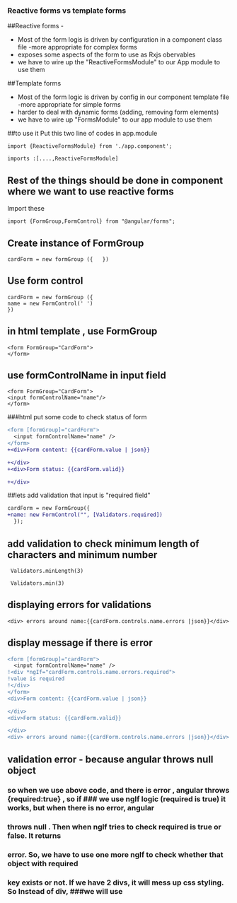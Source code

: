 ### Reactive forms vs template forms

##Reactive forms - 
  - Most of the form logis is driven by configuration in a component class file 
-more appropriate for complex forms
- exposes some aspects of the form to use as Rxjs obervables
- we have to wire up the "ReactiveFormsModule" to our App module to use them

##Template forms
 - Most of the form logic is driven by config in our component template file 
 -more appropriate for simple forms
 - harder to deal with dynamic forms (adding, removing form elements)
 - we have to wire up  "FormsModule" to our app module to use them
 
 ##to use it 
 Put this two line of codes in app.module
 
 ```
 import {ReactiveFormsModule} from './app.component';
 
 imports :[....,ReactiveFormsModule]
 ```
 
 ## Rest of the things should be done in component where we want to use reactive forms
 
   Import these 
   ```
   import {FormGroup,FormControl} from "@angular/forms";
   
   ```
 
 ## Create instance of FormGroup
 ```
cardForm = new formGroup ({   })
```
## Use form control 
```
cardForm = new formGroup ({  
name = new FormControl(' ')
})

```
## in html template , use FormGroup 

```
<form FormGroup="CardForm">
</form>
```
## use formControlName in input field
```
<form FormGroup="CardForm">
<input formControlName="name"/>
</form>
```

###html put some code to check status of form

```diff
<form [formGroup]="cardForm">
  <input formControlName="name" />
</form>
+<div>Form content: {{cardForm.value | json}}

+</div>
+<div>Form status: {{cardForm.valid}}

+</div>
```
##lets add validation that input is "required field"

```diff
cardForm = new FormGroup({
+name: new FormControl("", [Validators.required])
  });
```
## add validation to check minimum length of characters and minimum number
```
 Validators.minLength(3)
```
```
 Validators.min(3)
```
## displaying errors for validations

```
<div> errors around name:{{cardForm.controls.name.errors |json}}</div>
```
## display message if there is error 
```diff
<form [formGroup]="cardForm">
  <input formControlName="name" />
!<div *ngIf="cardForm.controls.name.errors.required">
!value is required
!</div>
</form>
<div>Form content: {{cardForm.value | json}}

</div>
<div>Form status: {{cardForm.valid}}

</div>
<div> errors around name:{{cardForm.controls.name.errors |json}}</div>
```
## validation error - because angular throws null object 
### so when we use above code, and there is error , angular throws {required:true} , so if ### we use ngIf logic (required is true) it works, but when there is no error, angular 
### throws null . Then when ngIf tries to check required is true or false. It returns 
### error. So, we have to use one more ngIf to check whether that object with required 
### key exists or not. If we have 2 divs, it will mess up css styling. So Instead of div, ###we will use <ng-container>
  
